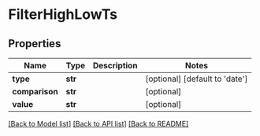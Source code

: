 # FilterHighLowTs

## Properties
Name | Type | Description | Notes
------------ | ------------- | ------------- | -------------
**type** | **str** |  | [optional] [default to 'date']
**comparison** | **str** |  | [optional] 
**value** | **str** |  | [optional] 

[[Back to Model list]](../README.md#documentation-for-models) [[Back to API list]](../README.md#documentation-for-api-endpoints) [[Back to README]](../README.md)



